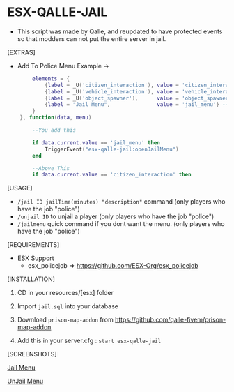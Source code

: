 # ESX-QALLE-JAIL

- This script was made by Qalle, and reupdated to have protected events so that modders can not put the entire server in jail.

[EXTRAS]

* Add To Police Menu Example ->

```lua
        elements = {
            {label = _U('citizen_interaction'),	value = 'citizen_interaction'},
            {label = _U('vehicle_interaction'),	value = 'vehicle_interaction'},
            {label = _U('object_spawner'),		value = 'object_spawner'},
            {label = "Jail Menu",               value = 'jail_menu'} -- You add this line
        }
    }, function(data, menu)

        --You add this

        if data.current.value == 'jail_menu' then
            TriggerEvent("esx-qalle-jail:openJailMenu")
        end

        --Above This
        if data.current.value == 'citizen_interaction' then
```

[USAGE]

* `/jail ID jailTime(minutes) "description"` command (only players who have the job "police")
* `/unjail ID` to unjail a player (only players who have the job "police")
* `/jailmenu` quick command if you dont want the menu. (only players who have the job "police")

[REQUIREMENTS]
  
* ESX Support
  * esx_policejob => https://github.com/ESX-Org/esx_policejob
  
[INSTALLATION]

1) CD in your resources/[esx] folder

2) Import ``jail.sql`` into your database

3) Download ``prison-map-addon`` from https://github.com/qalle-fivem/prison-map-addon

4) Add this in your server.cfg :
``start esx-qalle-jail``

[SCREENSHOTS]

[Jail Menu](https://gyazo.com/7f46b8a80c59e02c4af7a96de34c9e6c)

[UnJail Menu](https://gyazo.com/aa065a6c748c0d2850d3d38d33eb666f)